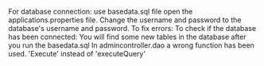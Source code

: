 For database  connection:
use basedata.sql file 
open the applications.properties file. Change the username and password to the database's username and password.
To fix errors:
To check if the database has been connected:
You will find some new tables in the database after you run the basedata.sql
In admincontroller.dao a wrong function has been used. 'Execute' instead of 'executeQuery'
